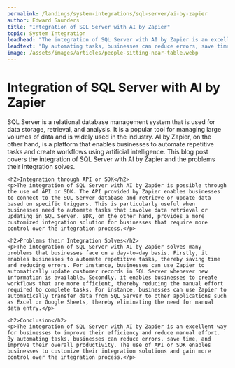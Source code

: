 ```yaml
---
permalink: /landings/system-integrations/sql-server/ai-by-zapier
author: Edward Saunders
title: "Integration of SQL Server with AI by Zapier"
topic: System Integration
leadhead: "The integration of SQL Server with AI by Zapier is an excellent way for businesses to improve their efficiency and reduce manual effort"
leadtext: "By automating tasks, businesses can reduce errors, save time, and improve their overall productivity. The use of API or SDK enables businesses to customize their integration solutions and gain more control over the integration process."
image: /assets/images/articles/people-sitting-near-table.webp
---
```

<div class="arttext">	<h1>Integration of SQL Server with AI by Zapier</h1>
	<p>SQL Server is a relational database management system that is used for data storage, retrieval, and analysis. It is a popular tool for managing large volumes of data and is widely used in the industry. AI by Zapier, on the other hand, is a platform that enables businesses to automate repetitive tasks and create workflows using artificial intelligence. This blog post covers the integration of SQL Server with AI by Zapier and the problems their integration solves.</p>

	<h2>Integration through API or SDK</h2>
	<p>The integration of SQL Server with AI by Zapier is possible through the use of API or SDK. The API provided by Zapier enables businesses to connect to the SQL Server database and retrieve or update data based on specific triggers. This is particularly useful when businesses need to automate tasks that involve data retrieval or updating in SQL Server. SDK, on the other hand, provides a more customized integration solution for businesses that require more control over the integration process.</p>

	<h2>Problems their Integration Solves</h2>
	<p>The integration of SQL Server with AI by Zapier solves many problems that businesses face on a day-to-day basis. Firstly, it enables businesses to automate repetitive tasks, thereby saving time and reducing errors. For instance, businesses can use Zapier to automatically update customer records in SQL Server whenever new information is available. Secondly, it enables businesses to create workflows that are more efficient, thereby reducing the manual effort required to complete tasks. For instance, businesses can use Zapier to automatically transfer data from SQL Server to other applications such as Excel or Google Sheets, thereby eliminating the need for manual data entry.</p>

	<h2>Conclusion</h2>
	<p>The integration of SQL Server with AI by Zapier is an excellent way for businesses to improve their efficiency and reduce manual effort. By automating tasks, businesses can reduce errors, save time, and improve their overall productivity. The use of API or SDK enables businesses to customize their integration solutions and gain more control over the integration process.</p>

</div>